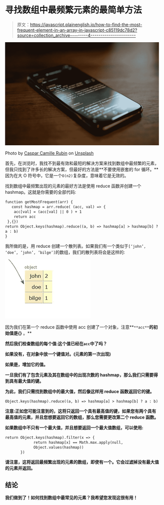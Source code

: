 # 寻找数组中最频繁元素的最简单方法

> 原文：<https://javascript.plainenglish.io/how-to-find-the-most-frequent-element-in-an-array-in-javascript-c85119dc78d2?source=collection_archive---------4----------------------->

![](img/b47c0600c0b0c62e1af475eec0e2fe6b.png)

Photo by [Caspar Camille Rubin](https://unsplash.com/@casparrubin?utm_source=unsplash&utm_medium=referral&utm_content=creditCopyText) on [Unsplash](https://unsplash.com/s/photos/javascript?utm_source=unsplash&utm_medium=referral&utm_content=creditCopyText)

首先，在浏览时，我找不到最有效和最短的解决方案来找到数组中最频繁的元素，但我只找到了许多长的解决方案，但最好的方法是**不要使用嵌套的 for 循环。**因为在大 O 符号中，它是一个`O(n2)`复杂度，意味着它是无效的。

找到数组中最频繁出现的元素的最好方法是使用 reduce 函数并创建一个 hashmap。这就是你需要的全部代码:

```
function getMostFrequent(arr) {
   const hashmap = arr.reduce( (acc, val) => {
    acc[val] = (acc[val] || 0 ) + 1
    return acc
 },{})
return Object.keys(hashmap).reduce((a, b) => hashmap[a] > hashmap[b] ? a : b)
}
```

我所做的是，用 reduce 创建一个散列表。如果我们有一个类似于`[‘john’, ‘doe’, ’john’, ’bilge’]`的数组，我们的散列表将会是这样的:

![](img/bfb1aad5e3dcb45a890e414c1a11e42a.png)

因为我们在第一个 reduce 函数中使用 acc 创建了一个对象，注意**`**acc**`**的初始值是{}** 。**

**然后我们检查数组的每个值:这个值已经在`acc`中了吗？**

**如果没有，在对象中放一个键值对。(元素的第一次出现)**

**如果是，增加它的值。**

**一旦我们有了包含元素及其在数组中的出现次数的 hashmap，那么我们只需要得到具有最大值的键。**

**为此，我们只需找到数组中的最大值，然后像这样用 reduce 函数返回它的键。**

```
Object.keys(hashmap).reduce((a, b) => hashmap[a] > hashmap[b] ? a : b)
```

****注意:**正如您可能注意到的，这将只返回**一个具有最高值的键**，如果您有两个具有最高值的元素，并且您想要返回它的数组，那么您需要更改第二个 reduce 函数。**

****如果数组中不只有一个最大值，并且想要返回一个最大值数组，可以使用:****

```
return Object.keys(hashmap).filter(x => {
             return hashmap[x] == Math.max.apply(null, 
             Object.values(hashmap))
       })
```

**请注意，这将返回最频繁出现的元素的数组，即使有一个。它会过滤掉没有最大值的元素并返回。**

## **结论**

**我们做到了！如何找到数组中最常见的元素？我希望您发现这很有用！**
